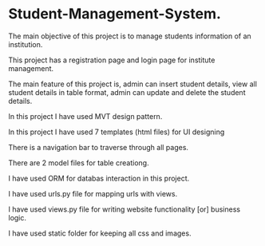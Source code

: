 # Student-Management-System.

The main objective of this project is to manage students information of an institution.

This project has a registration page and login page for institute management.

The main feature of this project is, admin can insert student details, view all student details in table format, admin can update and delete the student details.

In this project I have used MVT design pattern.

In this project I have used 7 templates (html files) for UI designing

There is a navigation bar to traverse through all pages.

There are 2 model files for table creationg.

I have used ORM for databas interaction in this project.

I have used urls.py file for mapping urls with views.

I have used views.py file for writing website functionality [or] business logic.

I have used static folder for keeping all css and images.

